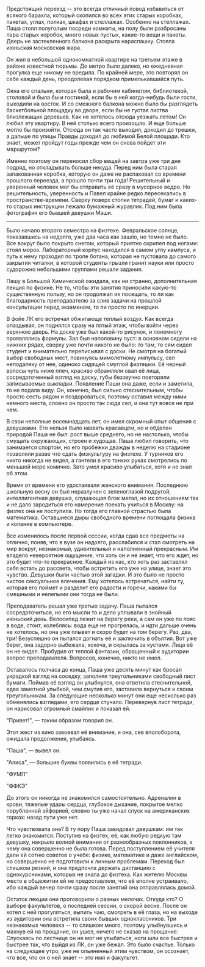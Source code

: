 Предстоящий переезд -- это всегда отличный повод избавиться от всякого барахла, который скопился во всех этих старых коробках, пакетах, углах, полках, шкафах и стеллажах. Особенно на стеллажах. Паша стоял полуголым посреди комнаты, на полу были разбросаны пара старых коробок, много новых пустых, какие-то вещи и пакеты. Дверь не застекленного балкона раскрыта нараспашку. Стояла июньская московская жара.

Он жил в небольшой однокомнатной квартире на третьем этаже в районе известной тюрьмы. До метро было далеко, но ежедневная прогулка еще никому не вредила. По крайней мере, это повторял он себе каждый день, преодолевая порядком примелькавшийся путь.

Окна его спальни, которая была и рабочим кабинетом, библиотекой, столовой и была бы и гостиной, если бы в ней когда-нибудь были гости, выходили на восток. И со смежного балкона можно было бы разглядеть баскетбольной площадку во дворе, если бы не густая листва близлежащих деревьев. Как не хотелось отсюда уезжать летом! Он любил эту квартиру. В ней столько всего произошло. И еще больше могло бы произойти. Отсюда он так часто выходил, доходил до трешки, а дальше по улицы Правды доходил до любимой Белой площади. Кто знает, может пройдут годы прежде чем он снова пойдет эти маршрутом?

Именно поэтому он переносил сбор вещей на завтра уже три дня подряд, но откладывать больше некуда. Перед ним была старая запакованная коробка, которую он даже не распаковал со времени прошлого переезда, а прошло почти три года! Решительный и уверенный человек мог бы отправить её сразу в мусорное ведро. Но решительность, уверенность и Павел крайне редко пересекались в пространстве-времени. Сверху поверх стопки тетрадей, бумаг и каких-то старых инструкции лежало бумажный журавлик. Под ним была фотография его бывшей девушки Маши.


* * *

Было начало второго семестра на физтехе. Февральское солнце, показавшись на недолго, уже два часа как зашло, но темно не было. Все вокруг было покрыто снегом, который приятно скрипел под ногами: стоял мороз. Лабораторный корпус находился в самом углу кампуса, и путь к нему проходил по тропе ботана, которая не пустовала до самого закрытия читалки, в которой студенты грызли гранит науки или просто судорожно небольшими группами решали задания.

Пашу в Большой Химической ожидала, как ни странно, дополнительная лекция по физике. Не то, чтобы эти занятия приносили какую-то существенную пользу, но он продолжал их посещать, то ли как благодарность преподавателю за слив задачи на прошлой консультации перед экзаменом, то ли просто по инерции.

В фойе ЛК его встречал обжигающе теплый воздух. Как всегда опаздывая, он поднялся сразу на пятый этаж, чтобы войти через верхнюю дверь. На доске уже был какой-то рисунок, и понемногу проявлялись формулы. Зал был наполовину пуст: в основном сидели на нижних рядах, сверху уже почти никого не было: то там, то сям сидел студент и внимательно переписывал с доски. Не смотря на богатый выбор свободных мест, повинуясь мимолетному импульсу, сел неподалеку от нее, одиноко сидящей смуглой физтешки. Её черный волосы чуть ниже плеч, красиво обрамляли овал её лица, сосредоточенный взгляд на доску, губы беззвучно повторяли записываемые выкладки. Появление Паши она даже, если и заметила, то не подала виду. Он, конечно, был сильно стеснительным, чтобы просто сесть рядом и поздороваться, поэтому оставил между ними немного места, словно он просто так сюда сел, и она тут вовсе не при чем.

В свои неполные восемнадцать лет, он имел скромный опыт общения с девушками. Его нельзя было назвать красавцем, но и обделен природой Паша не был: рост выше среднего, но не настолько, чтобы смущать окружающих, строен и худощав. Паша любил говорить, что занимается спортом, но его пробежки дважды в неделю на стадионе позволяли разве что сдать физкультуру на физтехе. У турников его никто никогда не видел, а гантели в его тонких руках смотрелись по меньшей мере комично. Зато умел красиво улыбаться, хотя и не знал об этом.

Время от времени его удостаивали женского внимания. Последнюю школьную весну он был неразлучен с зеленоглазой подругой, интеллигентная девушка, слушающая блэк метал, но их отношениям так и не дало зародиться его намерение поехать учиться в Москву: на физтех она не поступила. Но тогда его главной страстью была математика. Оставшиеся дыры свободного времени поглощала физика и копание в компьютере.

Все изменилось после первой сессии, когда сдав все предметы на отлично, поняв, что в вузе он надолго, расслабился и стал смотреть на мир вокруг, незнакомый, удивительный и наполненный прекрасным. Им владело невероятное ощущение, что хоть он и не знает, что его ждет, но это будет что-то прекрасное. Каждый из нас, кто хоть раз заставлял себя встать до рассвета, чтобы встретить его уже на улице, знает это чувство. Девушки были частью этой загадки. И это было не просто чистое сексуальное влечения. Ему хотелось встречаться, найти ту, которая его поймет и разделит его радости и горечи, какими бы смешными и нелепыми они тогда не были.

Преподаватель решал уже третью задачу. Паша пытался сосредоточиться, но его мысли то и дело уплывали в знойный июньский день. Велосипед лежит на берегу реки, а сам он уже по пояс в воде, стоит, колеблясь: вода еще не прогрелась, и идти дальше очень не хотелось, но она уже плывет и скоро будет на том берегу. Раз, два, три! Безуспешно он пытался догнать её и заключить в объятия. Вот уже берег, она задорно выбежала, хохоча, и скрылась за кустами. Лица её он не видел. Пробудил от теплой фантазии, обращенный к аудитории вопрос преподавателя. Вопросов, конечно, никто не имел.

Оставалось полчаса до конца, Паша уже десять минут как бросал украдкой взгляд на соседку, заполняя треугольниками свободный лист бумаги.
Поймав её взгляд он улыбнулся, она ответила стеснительной, едва заметной улыбкой, чем смутив его, заставила вернуться к своим треугольникам.
За следующие несколько минут они еще несколько раз обменялись взглядами, его сердце стучало. Перевернув лист тетради, он нарисовал огромный смайлик и показал ей.

"Привет!", &mdash; таким образом говорил он.

Этот жест из кино завоевал её внимание, и она, сев вполоборота, ожидала продолжения, улыбаясь.

"Паша", &mdash; вывел он.

"Алиса", &mdash; большие буквы появились в её тетради.

"ФУМП"

"ФФКЭ"

До этого он никогда не знакомился самостоятельно. Адреналин в крови, тяжелые удары сердца, глубокое дыхание, покрытое мелко порубленной эйфорией, словно ты уже начал спуск на американских горках: назад пути уже нет.

Что чувствовала она? В ту пору Паша завидовал девушкам: им так легко знакомится. Поступив на физтех, её, как любую редкую там девушку, накрыло волной внимания от разнообразных поклонников, к чему она совершенно не была готова. Перед поступлением её учителя дали ей сотню советов о учебе: физике, математике и даже английском, но совершенно не подготовили к личным проблемам. Переход был слишком резкий, и она предпочла держать дистанцию с однокурсниками, которых не знала до физтеха. Как жителю Москвы место в общежитии ей не предоставляли, что её вполне устраивало, ибо каждый вечер почти сразу после занятий она отправлялась домой.

Остаток лекции они проговорили о разных мелочах. Откуда кто? О выборе факультетов, о последней сессии, о скорой весне. После он хотел с ней прогуляться, выпить чаю, смотреть в её глаза, но на выходе из аудитории она встретила своих бывших одноклассников. Три незнакомых человека -- то слишком много, поэтому улыбнувшись и махнув ей на прощание, он ушел, ничего не сказав на прощание. Спускаясь по лестнице он не мог не улыбаться, ноги шли все быстрее и быстрее так, что выйдя из ЛК, он уже бежал. Это было счастье. Только на следующее утро, уже не опьяненный этим чувством, он осознает, что все, что он о ней знает -- это имя и факультет.
